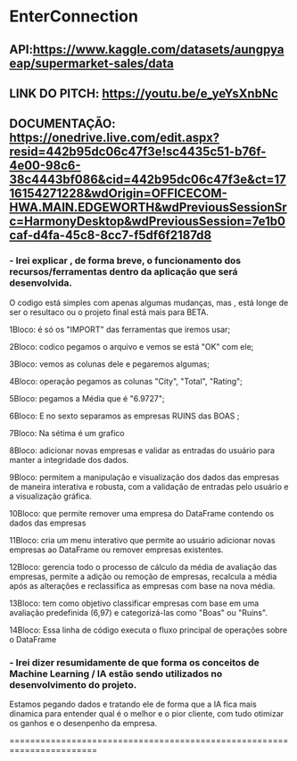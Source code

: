 ﻿# EnterConnection

## API:https://www.kaggle.com/datasets/aungpyaeap/supermarket-sales/data
## LINK DO PITCH: https://youtu.be/e_yeYsXnbNc
## DOCUMENTAÇÃO: https://onedrive.live.com/edit.aspx?resid=442b95dc06c47f3e!sc4435c51-b76f-4e00-98c6-38c4443bf086&cid=442b95dc06c47f3e&ct=1716154271228&wdOrigin=OFFICECOM-HWA.MAIN.EDGEWORTH&wdPreviousSessionSrc=HarmonyDesktop&wdPreviousSession=7e1b0caf-d4fa-45c8-8cc7-f5df6f2187d8




### - Irei explicar , de forma breve, o funcionamento dos recursos/ferramentas dentro da aplicação que será desenvolvida.

O codigo está simples com apenas algumas mudanças, mas , está longe de ser o resultaco ou o projeto final está mais para BETA.

1Bloco: é só os "IMPORT" das ferramentas que iremos usar;

2Bloco: codico  pegamos o arquivo e vemos se está "OK" com ele;

3Bloco: vemos as colunas dele e pegaremos algumas;

4Bloco: operação pegamos as colunas "City", "Total", "Rating";

5Bloco: pegamos a Média que é "6.9727";

6Bloco: E no sexto separamos as empresas RUINS das BOAS ;

7Bloco: Na sétima é um grafico 

8Bloco: adicionar novas empresas e validar as entradas do usuário para manter a integridade dos dados.

9Bloco: permitem a manipulação e visualização dos dados das empresas de maneira interativa e robusta, com a validação de entradas pelo usuário e a visualização gráfica.

10Bloco: que permite remover uma empresa do DataFrame contendo os dados das empresas

11Bloco: cria um menu interativo que permite ao usuário adicionar novas empresas ao DataFrame ou remover empresas existentes.

12Bloco: gerencia todo o processo de cálculo da média de avaliação das empresas, permite a adição ou remoção de empresas, recalcula a média após as alterações e reclassifica as empresas com base na nova média. 

13Bloco: tem como objetivo classificar empresas com base em uma avaliação predefinida (6,97) e categorizá-las como "Boas" ou "Ruins".

14Bloco: Essa linha de código executa o fluxo principal de operações sobre o DataFrame

### - Irei dizer resumidamente de que forma os conceitos de Machine Learning / IA estão sendo utilizados no desenvolvimento do projeto.

Estamos pegando dados e tratando ele de forma que a IA fica mais dinamica para entender qual é o melhor e o pior cliente, com tudo otimizar
os ganhos e o desenpenho da empresa.

=======================================================================

